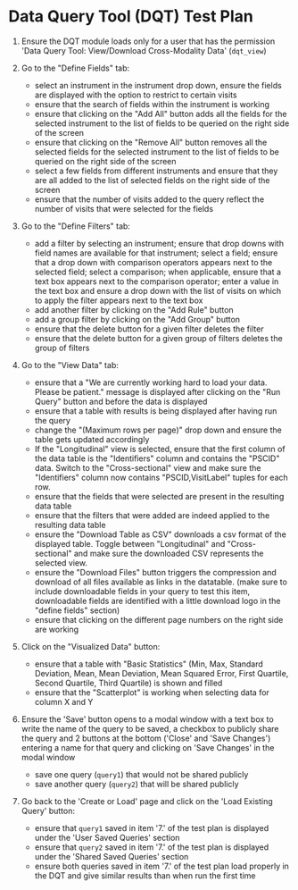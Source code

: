 # Data Query Tool (DQT) Test Plan

1. Ensure the DQT module loads only for a user that has the permission 'Data 
Query Tool: View/Download Cross-Modality Data' (`dqt_view`)
2. Go to the "Define Fields" tab:
   - select an instrument in the instrument drop down, ensure the fields are displayed
     with the option to restrict to certain visits
   - ensure that the search of fields within the instrument is working
   - ensure that clicking on the "Add All" button adds all the fields for the 
     selected instrument to the list of fields to be queried on the
     right side of the screen
   - ensure that clicking on the "Remove All" button removes all the selected 
     fields for the selected instrument to the list of fields to be queried on the
     right side of the screen
   - select a few fields from different instruments and ensure that they are all added 
     to the list of selected fields on the right side of the screen
   - ensure that the number of visits added to the query reflect the number of
     visits that were selected for the fields

3. Go to the "Define Filters" tab:
   - add a filter by selecting an instrument; ensure that drop downs with field names
     are available for that instrument; select a field; ensure that a drop down with 
     comparison operators appears next to the selected field; select a comparison; 
     when applicable, ensure that a text box appears next to the comparison operator;
     enter a value in the text box and ensure a drop down with the list of visits 
     on which to apply the filter appears next to the text box
   - add another filter by clicking on the "Add Rule" button
   - add a group filter by clicking on the "Add Group" button
   - ensure that the delete button for a given filter deletes the filter
   - ensure that the delete button for a given group of filters deletes the group of filters
4. Go to the "View Data" tab:
   - ensure that a "We are currently working hard to load your data. Please be patient."
     message is displayed after clicking on the "Run Query" button and before the 
     data is displayed
   - ensure that a table with results is being displayed after having run the query
   - change the "(Maximum rows per page)" drop down and ensure the table gets updated
     accordingly
   - If the "Longitudinal" view is selected, ensure that the first column of the data table 
     is the "Identifiers" column and contains the "PSCID" data. Switch to the "Cross-sectional" 
     view and make sure the "Identifiers" column now contains "PSCID,VisitLabel" tuples for each row.
   - ensure that the fields that were selected are present in the resulting data table
   - ensure that the filters that were added are indeed applied to the resulting data table
   - ensure the "Download Table as CSV" downloads a csv format of the displayed table. Toggle 
     between "Longitudinal" and "Cross-sectional" and make sure the downloaded CSV represents 
     the selected view.
   - ensure the "Download Files" button triggers the compression and download of all files 
     available as links in the datatable. (make sure to include downloadable fields in your 
     query to test this item, downloadable fields are identified with a little download logo 
     in the "define fields" section)
   - ensure that clicking on the different page numbers on the right side are working
5. Click on the "Visualized Data" button:
   - ensure that a table with "Basic Statistics" (Min, Max, Standard Deviation, Mean,
     Mean Deviation, Mean Squared Error, First Quartile, Second Quartile, Third 
     Quartile) is shown and filled
   - ensure that the "Scatterplot" is working when selecting data for column X and Y
6. Ensure the 'Save' button opens to a modal window with a text box 
     to write the name of the query to be saved, a checkbox to publicly share the 
     query and 2 buttons at the bottom ('Close' and 'Save Changes') 
     entering a name for that query and clicking on 'Save Changes' in the modal 
     window
   - save one query (`query1`) that would not be shared publicly
   - save another query (`query2`) that will be shared publicly
7. Go back to the 'Create or Load' page and click on the 'Load Existing Query' button:
   - ensure that `query1` saved in item '7.' of the test plan is displayed under the
     'User Saved Queries' section
   - ensure that `query2` saved in item '7.' of the test plan is displayed under the 
     'Shared Saved Queries' section
   - ensure both queries saved in item '7.' of the test plan load properly in the
     DQT and give similar results than when run the first time
